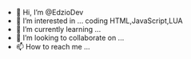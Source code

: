 - 👋 Hi, I’m @EdzioDev
- 👀 I’m interested in ... coding HTML,JavaScript,LUA 
- 🌱 I’m currently learning ...
- 💞️ I’m looking to collaborate on ...
- 📫 How to reach me ... 

<!---
EdzioDev/EdzioDev is a ✨ special ✨ repository because its `README.md` (this file) appears on your GitHub profile.
You can click the Preview link to take a look at your changes.
--->
